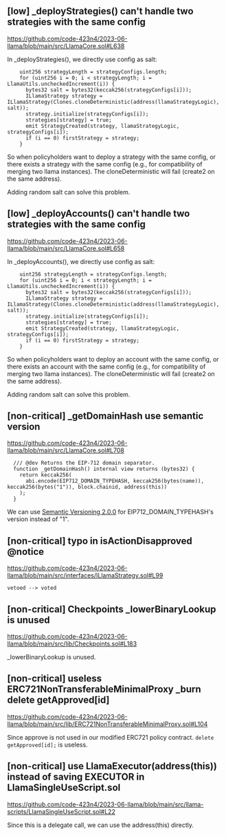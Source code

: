 ## [low] _deployStrategies() can't handle two strategies with the same config

https://github.com/code-423n4/2023-06-llama/blob/main/src/LlamaCore.sol#L638

In _deployStrategies(), we directly use config as salt:

```solidity
    uint256 strategyLength = strategyConfigs.length;
    for (uint256 i = 0; i < strategyLength; i = LlamaUtils.uncheckedIncrement(i)) {
      bytes32 salt = bytes32(keccak256(strategyConfigs[i]));
      ILlamaStrategy strategy = ILlamaStrategy(Clones.cloneDeterministic(address(llamaStrategyLogic), salt));
      strategy.initialize(strategyConfigs[i]);
      strategies[strategy] = true;
      emit StrategyCreated(strategy, llamaStrategyLogic, strategyConfigs[i]);
      if (i == 0) firstStrategy = strategy;
    }
```
So when policyholders want to deploy a strategy with the same config, or there exists a strategy with the same config (e.g., for compatibility of merging two llama instances). The cloneDeterministic will fail (create2 on the same address).

Adding random salt can solve this problem.

## [low] _deployAccounts() can't handle two strategies with the same config

https://github.com/code-423n4/2023-06-llama/blob/main/src/LlamaCore.sol#L658

In _deployAccounts(), we directly use config as salt:

```solidity
    uint256 strategyLength = strategyConfigs.length;
    for (uint256 i = 0; i < strategyLength; i = LlamaUtils.uncheckedIncrement(i)) {
      bytes32 salt = bytes32(keccak256(strategyConfigs[i]));
      ILlamaStrategy strategy = ILlamaStrategy(Clones.cloneDeterministic(address(llamaStrategyLogic), salt));
      strategy.initialize(strategyConfigs[i]);
      strategies[strategy] = true;
      emit StrategyCreated(strategy, llamaStrategyLogic, strategyConfigs[i]);
      if (i == 0) firstStrategy = strategy;
    }
```
So when policyholders want to deploy an account with the same config, or there exists an account with the same config (e.g., for compatibility of merging two llama instances). The cloneDeterministic will fail (create2 on the same address).

Adding random salt can solve this problem.

## [non-critical] _getDomainHash use semantic version

https://github.com/code-423n4/2023-06-llama/blob/main/src/LlamaCore.sol#L708

```solidity
  /// @dev Returns the EIP-712 domain separator.
  function _getDomainHash() internal view returns (bytes32) {
    return keccak256(
      abi.encode(EIP712_DOMAIN_TYPEHASH, keccak256(bytes(name)), keccak256(bytes("1")), block.chainid, address(this))
    );
  }
```

We can use [Semantic Versioning 2.0.0](https://semver.org/) for EIP712_DOMAIN_TYPEHASH's version instead of "1".

## [non-critical] typo in isActionDisapproved @notice

https://github.com/code-423n4/2023-06-llama/blob/main/src/interfaces/ILlamaStrategy.sol#L99

```
vetoed --> voted
```

## [non-critical] Checkpoints _lowerBinaryLookup is unused

https://github.com/code-423n4/2023-06-llama/blob/main/src/lib/Checkpoints.sol#L183

_lowerBinaryLookup is unused.

## [non-critical] useless ERC721NonTransferableMinimalProxy _burn delete getApproved[id]

https://github.com/code-423n4/2023-06-llama/blob/main/src/lib/ERC721NonTransferableMinimalProxy.sol#L104

Since approve is not used in our modified ERC721 policy contract. `delete getApproved[id];` is useless.

## [non-critical] use LlamaExecutor(address(this)) instead of saving EXECUTOR in LlamaSingleUseScript.sol

https://github.com/code-423n4/2023-06-llama/blob/main/src/llama-scripts/LlamaSingleUseScript.sol#L22

Since this is a delegate call, we can use the address(this) directly.
